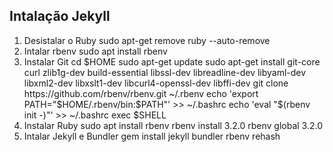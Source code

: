 ## Intalação Jekyll
1. Desistalar o Ruby
   sudo apt-get remove ruby --auto-remove
2. Intalar rbenv
   sudo apt install rbenv
3. Instalar Git
   cd $HOME
   sudo apt-get update
   sudo apt-get install git-core curl zlib1g-dev build-essential libssl-dev libreadline-dev libyaml-dev libxml2-dev libxslt1-dev libcurl4-openssl-dev libffi-dev
   git clone https://github.com/rbenv/rbenv.git ~/.rbenv
   echo 'export PATH="$HOME/.rbenv/bin:$PATH"' >> ~/.bashrc
   echo 'eval "$(rbenv init -)"' >> ~/.bashrc
   exec $SHELL
4. Instalar Ruby
   sudo apt install rbenv
   rbenv install 3.2.0
   rbenv global 3.2.0
5. Intalar Jekyll e Bundler
   gem install jekyll bundler
   rbenv rehash
